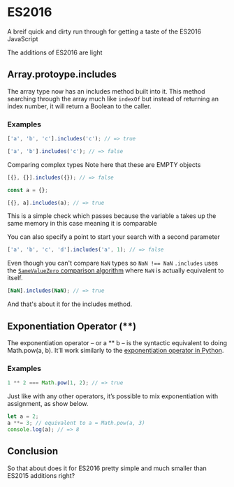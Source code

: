 # ES2016
A breif quick and dirty run through for getting a taste of the ES2016 JavaScript

The additions of ES2016 are light

## Array.protoype.includes

The array type now has an includes method built into it. This method searching through the array much like `indexOf` but instead of returning an index number, it will return a Boolean to the caller.

### Examples

```js
['a', 'b', 'c'].includes('c'); // => true

['a', 'b'].includes('c'); // => false
```

Comparing complex types Note here that these are EMPTY objects

```js
[{}, {}].includes({}); // => false

const a = {};

[{}, a].includes(a); // => true
```

This is a simple check which passes because the variable `a` takes up the same memory in this case meaning it is comparable

You can also specify a point to start your search with a second parameter

```js
['a', 'b', 'c', 'd'].includes('a', 1); // => false
```

Even though you can't compare `NaN` types so `NaN !== NaN` `.includes` uses the [`SameValueZero` comparison algorithm](http://www.ecma-international.org/ecma-262/6.0/#sec-samevaluezero) where `NaN` is actually equivalent to itself.

```js
[NaN].includes(NaN); // => true
```

And that's about it for the includes method.


## Exponentiation Operator (**)

The exponentiation operator – or a ** b – is the syntactic equivalent to doing Math.pow(a, b). It’ll work similarly to the [exponentiation operator in Python](http://www.pythonforbeginners.com/basics/python-operators).

### Examples

```js
1 ** 2 === Math.pow(1, 2); // => true
```

Just like with any other operators, it’s possible to mix exponentiation with assignment, as show below.

```js
let a = 2;
a **= 3; // equivalent to a = Math.pow(a, 3)
console.log(a); // => 8
```

## Conclusion

So that about does it for ES2016 pretty simple and much smaller than ES2015 additions right?
